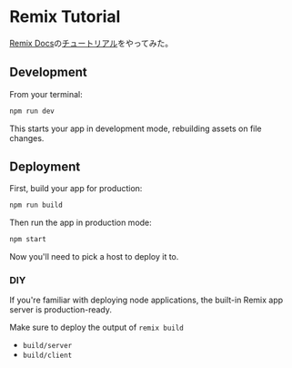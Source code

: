 # Remix Tutorial

[Remix Docs](https://remix.run/docs)の[チュートリアル](https://remix.run/docs/en/main/start/tutorial)をやってみた。


## Development

From your terminal:

```sh
npm run dev
```

This starts your app in development mode, rebuilding assets on file changes.

## Deployment

First, build your app for production:

```sh
npm run build
```

Then run the app in production mode:

```sh
npm start
```

Now you'll need to pick a host to deploy it to.

### DIY

If you're familiar with deploying node applications, the built-in Remix app server is production-ready.

Make sure to deploy the output of `remix build`

- `build/server`
- `build/client`
